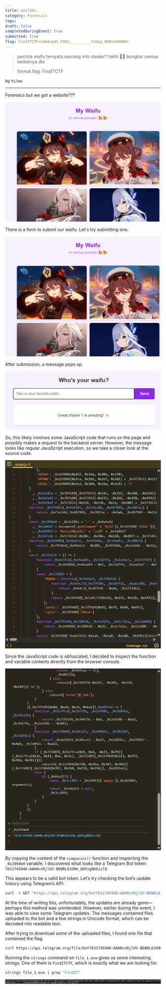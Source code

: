 ```yaml
---
title: waifuku
category: Forensics
tags: 
draft: false
completedDuringEvent: true
submitted: true
flag: FindITCTF<s3m4ng4t_P4G1__________h1dup_N4Rut00000>
---
```

> pecinta waifu ternyata seorang info stealer? hahh 🥶🥶 bongkar semua kedoknya dia
>
> format flag: FindITCTF<flag>

by `hilmo`

---

Forensics but we got a website???

![alt text](image.png)

There is a form to submit our waifu. Let's try submitting one.

![alt text](image-1.png)

After submission, a message pops up.

![alt text](image-2.png)

So, this likely involves some JavaScript code that runs on the page and possibly makes a request to the backend server. However, the message looks like regular JavaScript execution, so we take a closer look at the source code.

![alt text](image-3.png)

Since the JavaScript code is obfuscated, I decided to inspect the function and variable contents directly from the browser console.

![alt text](image-4.png)

By copying the content of the `simpasini()` function and inspecting the `_0x299de0` variable, I discovered what looks like a Telegram Bot token:
`7631745946:AAH0cnRjlUV-BEWRL8Jd9m_QHh1gNU6izlQ`.

This appears to be a valid bot token. Let’s try checking the bot’s update history using Telegram’s API:

```sh
curl -X GET "https://api.telegram.org/bot7631745946:AAH0cnRjlUV-BEWRL8Jd9m_QHh1gNU6izlQ/getUpdates"
```

At the time of writing this, unfortunately, the updates are already gone—perhaps this method was unintended. However, earlier during the event, I was able to view some Telegram updates. The messages contained files uploaded to the bot and a few strings in Unicode format, which can be decoded into readable text.

After trying to download some of the uploaded files, I found one file that contained the flag.

```sh
curl https://api.telegram.org/file/bot7631745946:AAH0cnRjlUV-BEWRL8Jd9m_QHh1gNU6izlQ/documents/file_1.exe -o file_1.exe
```

Running the `strings` command on `file_1.exe` gives us some interesting strings. One of them is `FindITCTF`, which is exactly what we are looking for.

```sh
strings file_1.exe | grep "FindIT"
```

![alt text](image-5.png)
